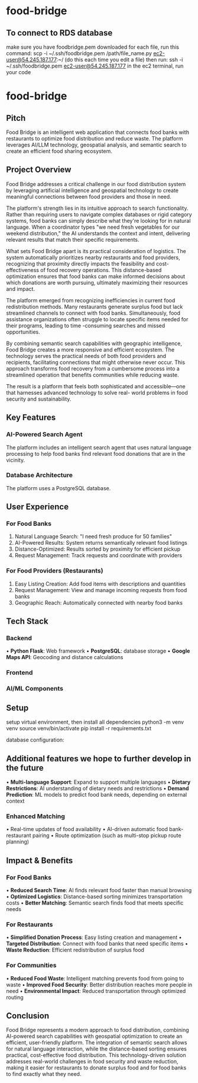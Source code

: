 # food-bridge
## To connect to RDS database
make sure you have foodbridge.pem downloaded
for each file, run this command: scp -i ~/.ssh/foodbridge.pem /path/file_name.py ec2-user@54.245.187.177:~/ (do this each time you edit a file)
then run: ssh -i ~/.ssh/foodbridge.pem ec2-user@54.245.187.177
in the ec2 terminal, run your code

# food-bridge

## Pitch
Food Bridge is an intelligent web application that connects food
banks with restaurants to optimize food distribution and reduce
waste. The platform leverages AI/LLM technology, geospatial 
analysis, and semantic search to create an efficient food 
sharing ecosystem.

## Project Overview
Food Bridge addresses a critical challenge in our food 
distribution system by leveraging artificial intelligence and 
geospatial technology to create meaningful connections between 
food providers and those in need.

The platform's strength lies in its intuitive approach to search
functionality. Rather than requiring users to navigate complex 
databases or rigid category systems, food banks can simply 
describe what they're looking for in natural language. When a 
coordinator types "we need fresh vegetables for our weekend 
distribution," the AI understands the context and intent, 
delivering relevant results that match their specific 
requirements.

What sets Food Bridge apart is its practical consideration of 
logistics. The system automatically prioritizes nearby 
restaurants and food providers, recognizing that proximity 
directly impacts the feasibility and cost-effectiveness of food 
recovery operations. This distance-based optimization ensures 
that food banks can make informed decisions about which 
donations are worth pursuing, ultimately maximizing their 
resources and impact.

The platform emerged from recognizing inefficiencies in current 
food redistribution methods. Many restaurants generate surplus 
food but lack streamlined channels to connect with food banks. 
Simultaneously, food assistance organizations often struggle to 
locate specific items needed for their programs, leading to time
-consuming searches and missed opportunities.

By combining semantic search capabilities with geographic 
intelligence, Food Bridge creates a more responsive and 
efficient ecosystem. The technology serves the practical needs 
of both food providers and recipients, facilitating connections 
that might otherwise never occur. This approach transforms food 
recovery from a cumbersome process into a streamlined operation 
that benefits communities while reducing waste.

The result is a platform that feels both sophisticated and 
accessible—one that harnesses advanced technology to solve real-
world problems in food security and sustainability.

## Key Features

### AI-Powered Search Agent
The platform includes an intelligent search agent that uses 
natural language processing to help food banks find relevant 
food donations that are in the vicinity.

### Database Architecture
The platform uses a PostgreSQL database.

## User Experience

### For Food Banks
1. Natural Language Search: "I need fresh produce for 50 
families"
2. AI-Powered Results: System returns semantically relevant food 
listings
3. Distance-Optimized: Results sorted by proximity for efficient 
pickup
4. Request Management: Track requests and coordinate with 
providers

### For Food Providers (Restaurants)
1. Easy Listing Creation: Add food items with descriptions and 
quantities
2. Request Management: View and manage incoming requests from 
food banks
3. Geographic Reach: Automatically connected with nearby food 
banks

## Tech Stack

### Backend
• **Python Flask**: Web framework
• **PostgreSQL**: database storage
• **Google Maps API**: Geocoding and distance calculations

### Frontend


### AI/ML Components

## Setup
setup virtual environment, then install all dependencies 
python3 -m venv venv
source venv/bin/activate
pip install -r requirements.txt

database configuration: 

## Additional features we hope to further develop in the future

• **Multi-language Support**: Expand to support multiple 
languages
• **Dietary Restrictions**: AI understanding of dietary needs 
and restrictions
• **Demand Prediction**: ML models to predict food bank needs, depending on external context

### Enhanced Matching
• Real-time updates of food availability
• AI-driven automatic food bank-restaurant pairing
• Route optimization (such as multi-stop pickup route planning)

## Impact & Benefits

### For Food Banks
• **Reduced Search Time**: AI finds relevant food faster than 
manual browsing
• **Optimized Logistics**: Distance-based sorting minimizes 
transportation costs
• **Better Matching**: Semantic search finds food that meets 
specific needs

### For Restaurants
• **Simplified Donation Process**: Easy listing creation and 
management
• **Targeted Distribution**: Connect with food banks that need 
specific items
• **Waste Reduction**: Efficient redistribution of surplus food

### For Communities
• **Reduced Food Waste**: Intelligent matching prevents food 
from going to waste
• **Improved Food Security**: Better distribution reaches more 
people in need
• **Environmental Impact**: Reduced transportation through 
optimized routing

## Conclusion

Food Bridge represents a modern approach to food distribution, 
combining AI-powered search capabilities with geospatial 
optimization to create an efficient, user-friendly platform. The
integration of semantic search allows for natural language 
interaction, while the distance-based sorting ensures practical,
cost-effective food distribution. This technology-driven 
solution addresses real-world challenges in food security and 
waste reduction, making it easier for restaurants to donate 
surplus food and for food banks to find exactly what they need.
